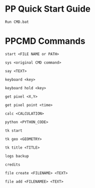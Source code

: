 <div class="guide">
        <h1>PP Quick Start Guide</h1>
        <p><code>Run CMD.bat</code></p>
        <h1>PPCMD Commands</h1>
        <p><code>start &lt;FILE NAME or PATH&gt;</code></p>
        <p><code>sys &lt;original CMD command&gt;</code></p>
        <p><code>say &lt;TEXT&gt;</code></p>
        <p><code>keyboard &lt;key&gt;</code></p>
        <p><code>keyboard hold &lt;key&gt;</code></p>
        <p><code>get pixel &lt;X,Y&gt;</code></p>
        <p><code>get pixel point &lt;time&gt;</code></p>
        <p><code>calc &lt;CALCULATION&gt;</code></p>
        <p><code>python &lt;PYTHON_CODE&gt;</code></p>
        <p><code>tk start</code></p>
        <p><code>tk geo &lt;GEOMETRY&gt;</code></p>
        <p><code>tk title &lt;TITLE&gt;</code></p>
        <p><code>logs backup</code></p>
        <p><code>credits</code></p>
        <p><code>file create &lt;FILENAME&gt; &lt;TEXT&gt;</code></p>
        <p><code>file add &lt;FILENAMEE&gt; &lt;TEXT&gt;</code></p>
</div>
